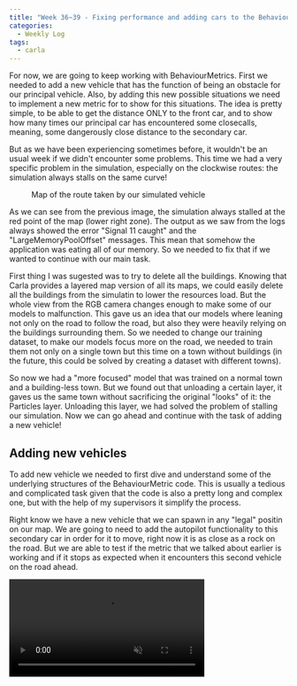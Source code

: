 ```yaml
---
title: "Week 36~39 - Fixing performance and adding cars to the BehaviourMetrics"
categories:
  - Weekly Log
tags:
  - carla
---
```


For now, we are going to keep working with BehaviourMetrics. First we needed to add a new vehicle that has the function of being an obstacle for our principal vehicle. Also, by adding this new possible situations we need to implement a new metric for to show for this situations. The idea is pretty simple, to be able to get the distance ONLY to the front car, and to show how many times our principal car has encountered some closecalls, meaning, some dangerously close distance to the secondary car.

But as we have been experiencing sometimes before, it wouldn't be an usual week if we didn't encounter some problems. This time we had a very specific problem in the simulation, especially on the clockwise routes: the simulation always stalls on the same curve!

<figure class="align-center" style="width:70%">
  <img src="{{ site.url }}{{ site.baseurl }}/assets/images/clockwise_stalling.png" alt="">
  <figcaption>Map of the route taken by our simulated vehicle</figcaption>
</figure>

As we can see from the previous image, the simulation always stalled at the red point of the map (lower right zone). The output as we saw from the logs always showed the error "Signal 11 caught" and the "LargeMemoryPoolOffset" messages. This mean that somehow the application was eating all of our memory. So we needed to fix that if we wanted to continue with our main task.

First thing I was sugested was to try to delete all the buildings. Knowing that Carla provides a layered map version of all its maps, we could easily delete all the buildings from the simulatin to lower the resources load. But the whole view from the RGB camera changes enough to make some of our models to malfunction. This gave us an idea that our models where leaning not only on the road to follow the road, but also they were heavily relying on the buildings surrounding them. So we needed to change our training dataset, to make our models focus more on the road, we needed to train them not only on a single town but this time on a town without buildings (in the future, this could be solved by creating a dataset with different towns).

So now we had a "more focused" model that was trained on a normal town and a building-less town. But we found out that unloading a certain layer, it gaves us the same town without sacrificing the original "looks" of it: the Particles layer. Unloading this layer, we had solved the problem of stalling our simulation. Now we can go ahead and continue with the task of adding a new vehicle!

## Adding new vehicles

To add new vehicle we needed to first dive and understand some of the underlying structures of the BehaviourMetric code. This is usually a tedious and complicated task given that the code is also a pretty long and complex one, but with the help of my supervisors it simplify the process.

Right know we have a new vehicle that we can spawn in any "legal" positin on our map. We are going to need to add the autopilot functionality to this secondary car in order for it to move, right now it is as close as a rock on the road. But we are able to test if the metric that we talked about earlier is working and if it stops as expected when it encounters this second vehicle on the road ahead.

<video src="https://user-images.githubusercontent.com/47086664/226439047-78fd52a1-b674-436c-bd90-4f6cb850b1c9.mp4" data-canonical-src="https://user-images.githubusercontent.com/47086664/226439047-78fd52a1-b674-436c-bd90-4f6cb850b1c9.mp4" controls="controls" muted="muted" class="align-center" style="width:70%">
</video>
<br>
